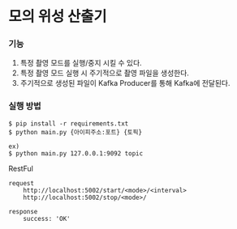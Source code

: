 # 모의 위성 산출기

### 기능

1. 특정 촬영 모드를 실행/중지 시킬 수 있다.
2. 특정 촬영 모드 실행 시 주기적으로 촬영 파일을 생성한다.
3. 주기적으로 생성된 파일이 Kafka Producer를 통해 Kafka에 전달된다.

### 실행 방법

    $ pip install -r requirements.txt
    $ python main.py {아이피주소:포트} {토픽}
    
    ex)
    $ python main.py 127.0.0.1:9092 topic
    
    
RestFul

    request
        http://localhost:5002/start/<mode>/<interval>
        http://localhost:5002/stop/<mode>/
       
    response
        success: 'OK'